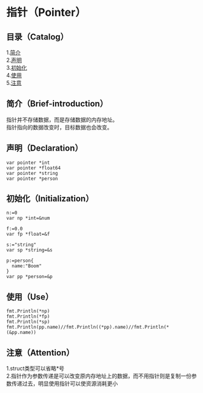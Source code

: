 # 指针（Pointer）
## 目录（Catalog）
1.[简介](#%E7%AE%80%E4%BB%8Bbrief-introduction)</br>
2.[声明](#%E5%A3%B0%E6%98%8Edeclaration)</br>
3.[初始化](#%E5%88%9D%E5%A7%8B%E5%8C%96initialization)</br>
4.[使用](#%E4%BD%BF%E7%94%A8use)</br>
5.[注意](#%E6%B3%A8%E6%84%8Fattention)</br>
## 简介（Brief-introduction）
指针并不存储数据，而是存储数据的内存地址。</br>
指针指向的数据改变时，目标数据也会改变。</br>
## 声明（Declaration）
```
var pointer *int
var pointer *float64
var pointer *string
var pointer *person
```
## 初始化（Initialization）
```
n:=0
var np *int=&num

f:=0.0
var fp *float=&f

s:="string"
var sp *string=&s

p:=person{
  name:"Boom"
}
var pp *person=&p
```
## 使用（Use）
```
fmt.Println(*np)
fmt.Println(*fp)
fmt.Println(*sp)
fmt.Println(pp.name)//fmt.Println((*pp).name)//fmt.Println(*(&pp.name))
```
## 注意（Attention）
1.struct类型可以省略\*号</br>
2.指针作为参数传递是可以改变原内存地址上的数据，而不用指针则是复制一份参数传递过去，明显使用指针可以使资源消耗更小</br>
